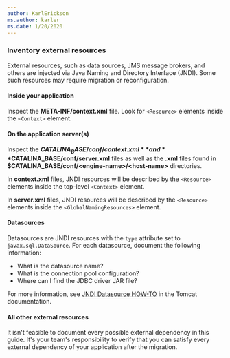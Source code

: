 ```yaml
---
author: KarlErickson
ms.author: karler
ms.date: 1/20/2020
---
```


### Inventory external resources

External resources, such as data sources, JMS message brokers, and others are injected via Java Naming and Directory Interface (JNDI). Some such resources may require migration or reconfiguration.

#### Inside your application

Inspect the **META-INF/context.xml** file. Look for `<Resource>` elements inside the `<Context>` element.

#### On the application server(s)

Inspect the **$CATALINA_BASE/conf/context.xml** and **$CATALINA_BASE/conf/server.xml** files as well as the **.xml** files found in **$CATALINA_BASE/conf/\<engine-name\>/\<host-name\>** directories.

In **context.xml** files, JNDI resources will be described by the `<Resource>` elements inside the top-level `<Context>` element.

In **server.xml** files, JNDI resources will be described by the `<Resource>` elements inside the `<GlobalNamingResources>` element.

#### Datasources

Datasources are JNDI resources with the `type` attribute set to `javax.sql.DataSource`. For each datasource, document the following information:

* What is the datasource name?
* What is the connection pool configuration?
* Where can I find the JDBC driver JAR file?

For more information, see [JNDI Datasource HOW-TO](https://tomcat.apache.org/tomcat-9.0-doc/jndi-datasource-examples-howto.html) in the Tomcat documentation.

#### All other external resources

It isn't feasible to document every possible external dependency in this guide. It's your team's responsibility to verify that you can satisfy every external dependency of your application after the migration.
